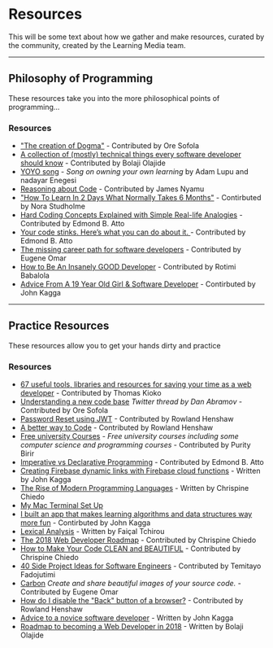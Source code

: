 # Resources
This will be some text about how we gather and make resources, curated by the community, created by the Learning Media team. 

----
## Philosophy of Programming
These resources take you into the more philosophical points of programming...

### Resources

- ["The creation of Dogma"](http://mrmrs.github.io/writing/2016/04/26/dogma/) - Contributed by Ore Sofola
- [A collection of (mostly) technical things every software developer should know](https://github.com/mr-mig/every-programmer-should-know) - Contributed by Bolaji Olajide
- [YOYO song](https://soundcloud.com/learning-media/yoyo) - _Song on owning your own learning_ by Adam Lupu and nadayar Enegesi
- [Reasoning about Code](https://dev.to/ericnormand/reasoning-about-code) - Contributed by James Nyamu
- ["How To Learn In 2 Days What Normally Takes 6 Months"](https://journal.thriveglobal.com/how-to-learn-in-2-days-what-normally-a3c27c0fa6e1) - Contirbuted by Nora Studholme
- [Hard Coding Concepts Explained with Simple Real-life Analogies](https://medium.freecodecamp.org/hard-coding-concepts-explained-with-simple-real-life-analogies-280635e98e37) - Contributed by Edmond B. Atto
- [Your code stinks. Here’s what you can do about it. ](https://medium.freecodecamp.org/your-code-stinks-heres-what-you-can-do-about-it-3f9650653447) - Contributed by Edmond B. Atto
- [The missing career path for software developers](https://dev.to/suzanbond/the-missing-career-path-for-software-developers-ed) - Contributed by Eugene Omar
- [How to Be An Insanely GOOD Developer](https://hackernoon.com/how-to-be-an-insanely-good-developer-936cda639334) - Contributed by Rotimi Babalola
- [Advice From A 19 Year Old Girl & Software Developer](https://medium.com/@lydiahallie/advice-from-a-19-y-o-girl-software-developer-88737bcc6be5) - Contirbuted by John Kagga


--- 

## Practice Resources
These resources allow you to get your hands dirty and practice

### Resources

- [67 useful tools, libraries and resources for saving your time as a web developer](https://goo.gl/ga6hDy) - Contributed by Thomas Kioko
- [Understanding a new code base](https://twitter.com/dan_abramov/status/888491360554274816) _Twitter thread by Dan Abramov_ - Contributed by Ore Sofola
- [Password Reset using JWT](https://www.codementor.io/olatundegaruba/password-reset-using-jwt-ag2pmlck0) - Contributed by Rowland Henshaw
- [A better way to Code](https://medium.com/@mbostock/a-better-way-to-code-2b1d2876a3a0) - Contributed by Rowland Henshaw
- [Free university Courses](https://goo.gl/ozP7ja) - _Free university courses including some computer science and programming courses_ - Contributed by Purity Birir
- [Imperative vs Declarative Programming](https://tylermcginnis.com/imperative-vs-declarative-programming/) - Contributed by Edmond B. Atto
- [Creating Firebase dynamic links with Firebase cloud functions](https://goo.gl/LceWGT) - Written by John Kagga
- [The Rise of Modern Programming Languages](https://medium.com/the-andela-way/the-rise-of-modern-programming-languages-c923a2b914fc) - Written by Chrispine Chiedo
- [My Mac Terminal Set Up](https://sirmuel.design/my-mac-terminal-setup-4e2f1c1b3189)
- [I built an app that makes learning algorithms and data structures way more fun](https://goo.gl/AeZuLX) - Contirbuted by John Kagga
- [Lexical Analysis](https://medium.com/@faical/lexical-analysis-861b8bfe4cb0) - Written by Faiçal Tchirou 
- [The 2018 Web Developer Roadmap](https://codeburst.io/the-2018-web-developer-roadmap-826b1b806e8d) - Contributed by Chrispine Chiedo
- [How to Make Your Code CLEAN and BEAUTIFUL](https://hackernoon.com/how-to-make-your-code-clean-and-beautiful-5ff7aee03be6) - Contributed by	Chrispine Chiedo			
- [40 Side Project Ideas for Software Engineers](https://www.codementor.io/npostolovski/40-side-project-ideas-for-software-engineers-g8xckyxef)	- Contributed by Temitayo Fadojutimi	
- [Carbon](https://goo.gl/wvFJoc) _Create and share beautiful images of your source code._ - Contributed by Eugene Omar		
- [How do I disable the "Back" button of a browser?](https://www.irt.org/script/311.htm) - Contributed by	Rowland Henshaw	
- [Advice to a novice software developer](https://www.codementor.io/johnkagga/advice-to-a-novice-software-developer-fh0wdow62)	- Written by John Kagga																				
- [Roadmap to becoming a Web Developer in 2018](https://github.com/BolajiOlajide/developer-roadmap) - Written by Bolaji Olajide 																					
